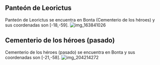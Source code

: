 ## Panteón de Leorictus
Panteón de Leorictus se encuentra en Bonta (Cementerio de los héroes) y sus coordenadas son [-18,-59].
![img_163841026](https://media.discordapp.net/attachments/1115311447145193482/1115333516654297229/163841026.jpg)

## Cementerio de los héroes (pasado)
Cementerio de los héroes (pasado) se encuentra en Bonta y sus coordenadas son [-21,-58].
![img_204214272](https://media.discordapp.net/attachments/1115311447145193482/1115347232519102484/204214272.jpg)